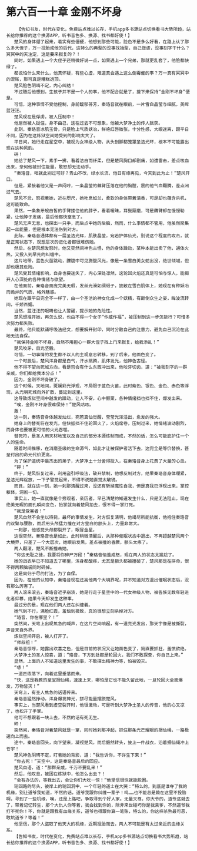 # 第六百一十章 金刚不坏身
        【告知书友，时代在变化，免费站点难以长存，手机app多书源站点切换看书大势所趋，站长给你推荐的这个换源APP，听书音色多、换源、找书都好使！】
       楚风的身体绷了起来，着实有些僵硬，他想到那些可能，脸色不是多么好看，在路上认了那么多大侄子，万一投胎成他的后代，这特么的典型的没事找抽型，自己做虐，没事刻字干什么？冥冥中的天注定，这是要来报复的？！
       同时，如果遇上一个大侄子还稍微好说一点，如果遇上一个兄弟，那就更乱套了，他脸都快绿了。
       都说怕什么来什么，他真怀疑，有些心虚，难道真会遇上这么倒霉催的事？万一真有冥冥中的混账，那可真是糟糕透顶。
       楚风脸色阴晴不定，内心纠结！
       不过随后他想到，生孩子并不是一个人的事，他不配合就是了，接下来保持“金刚不坏身”便是。
       可惜，这种事情不受他控制，身前馥郁芬芳，秦珞音就在眼前，一片雪白晶莹与细腻，美眸蓝汪汪。
       楚风现在是俘虏，被人压制中！
       他居然被人捉住，身不由己，这在过去不可想象，他被大梦净土的传人擒获。
       此刻，秦珞音冰肌玉骨，只是脸上气质妖冶，鲜艳红唇微张，十分性感，大眼迷离，跟平日不同，因为在这炼狱空间她受到的影响太大了。
       平日间，她行走在星空中，被视为女神级人物，从头到脚都笼罩圣洁光环，根本不可能露出现在这种风韵。
       砰！
       她给了楚风一下，素手一拂，看着洁白而纤柔，但是楚风胸口却剧痛，如遭雷击，差点咳血出来，奈何他被封住能量，敢怒却无法动手。
       “秦珞音，咱就此别过可好？青山不改，绿水长流，他日有缘再见，今天到此为止！”楚风开口。
       但是，紧接着他又是一声闷哼，一条晶莹的藕臂压落在他的胸膛，震的他气血翻腾，差点闭过气去。
       楚风不忿，怒视着她，近在咫尺，她吐息如兰，柔软的身体带着清香，可是却也蕴含杀机，这可能致命。
       果然，一条象牙般白皙的手臂搂住他的脖子，看着暧昧，耳鬓厮磨，可是藕臂却在慢慢勒紧，让他脖子发痛，最后他都快窒息了。
       楚风无声无息，也探出一只手，而后点中她的后脑，然而，什么事情都不管用，他虽然聚集起一丝能量，但是根本无法伤到对方。
       此际，秦珞音通体都有一层圣洁光辉，肌肤晶莹，宛若护体仙光，别说这个程度的攻击，就是正常状态下，观想层次的进化者都很难伤她。
       然后，在楚风想发怒时，他又突然间神色古怪，他的身体躁动，某种本能出卖了他，通体火热，又投入到早先的纠缠中。
       这片地带，蓝色火苗跳动，朦胧中可见旖旎风光，像是一条雪白美女蛇出没，绝世倾城，但却也极其危险。
       楚风受其情绪影响，自身也要迷失了，内心深处凛然，这轮回火焰还真是可怕与惊人，能揭开人心深处的各种情绪与欲望。
       在他面前，秦珞音面庞完美无瑕，发丝光滑如绸缎子，披散在雪白肌体上，她现在有种妖冶而诡异的气质，格外魅惑。
       她现在跟平日完全不一样了，由一个圣洁的神女化成一个妖精，有颠倒众生之姿，眸波流转间，千娇百媚。
       当然，蓝汪汪的眼睛也让人警醒，提示她的危险性。
       楚风想推开她，再怎么说，也由不得一个女子“作威作福”，被压制到这一步怎能行？可惜多次努力都失败。
       最终，他只能默诵呼吸法经文，想要解开封印，同时分散自己的注意力，避免自己沉沦在此地无法自保。
       “我保持金刚不坏身，自然不用担心一群大侄子找上门来报复，给我添乱！”
       楚风咬牙，目光坚毅。
       可惜，一切事情的发生都不以人的主观意志转移，到了后来，他面色变了。
       一个时辰后，楚风浑身都是白气，汗水蒸腾，肌体发光，他神色古怪。
       他不得不望向死城方向，看是否会有什么东西冲出来，他咬牙切齿，道：“被我刻字的一群亲戚，你们都给我本分点！”
       因为，金刚不坏身破了。
       这个时候，天地间，斑斓彩光浮现，不局限于蓝色火苗，此时紫色、银色、金色、赤色等浮现，从光明死城向外扩散，蔓延到这里。
       这导致炼狱空间中越发的躁动，让人不安，心中颤栗，各种情绪挡也挡不住，爆发出来。
       “唉，金刚不坏身很难保持！”楚风咕哝。
       轰！
       这一刻，秦珞音身体越发灿烂，宛若真仙觉醒，莹莹光泽溢出，愈发的强大。
       她身上的替死符在发光，但快抵挡不住轮回火了，火焰席卷，压制过来，她情绪波动剧烈，而身体也要被更可怕的火光吞噬。
       替死符，是圣人用天材地宝以及自己的部分本源炼制而成，不然的话，怎么可能庇护住一个人的生命。
       随着时间推移，在消磨圣级的生命源气，如此才让被保护者活下去，这完全是等价替换，甚至付出的命元代价更高。
       为了保护道统中最杰出的弟子，大梦净土十分舍得投入，在秦珞音身上花费了大量的心血。
       “砰！”
       终于，楚风恢复过来，利用盗引呼吸法，破开禁制，他想反制对方，结果秦珞音身体绷紧，圣洁光辉绽放，一下子警觉起来，不得不说她直觉太敏锐。
       而且，就在这一刻，她一刹那清醒过来，没还有斩掉魔性自我，但是真我已浮现出来，掌控躯体，洞彻一切。
       事实上，她一直就像是个旁观者，亲历者，早已清楚的知道发生什么，只是无法阻止，现在绝美无暇的面孔瞬间变色，抬掌就向着楚风拍去，恨不得一掌打死。
       “我是受害者！”
       楚风自然不会坐以待毙，最坏的事情发生，对方恢复清明，他竭尽所能抗衡，他抱住秦珞音的双臂与腰肢，而后用头颅猛力撞在对方莹白的额头上，力量非常大。
       一刹那，他感觉头颅都裂开了，眼冒金星。
       这很突然，秦珞音也是如此，此时稍微清醒后，从那种催眠状态中退出，不再超越楚风两个大境界，只差了一个大层次，她眼前发黑，差点被撞的昏厥，额头太疼了。
       两人翻滚，楚风不断撞击她。
       “你这无耻之徒，我要将你碎尸万段！”秦珞音恼羞成怒，现在两人的状态太尴尬了。
       她的战衣早已不知道去了哪里，浑身都酸疼，尤其是额头都被撞破了，楚风那是在拼命，恨不得两颗脑袋同时碎掉。
       这是同归于尽的打法，为了自保。
       因为，在他的认知中，秦珞音现在还高他两个大境界呢，并不知道对方退出催眠状态后，没有那么厉害了。
       两人滚来滚去，秦珞音近乎崩溃，她是行走于星空中的一代女神级人物，被各族无数年轻进化者仰慕，结果今天却发生这种事。
       最过分的是，现在他们两人还在纠缠着。
       她气到不行，满脸红霞，羞恼到极致，真的很想立刻杀掉对方。
       “珞音，你在哪里？！”
       突然间，天穹上出现焦急的喊声，在这片空间响起，有一道亮光发出，那天宇像是被撕裂，声音来自外界。
       炼狱空间开启，被人打开了。
       “师叔祖！”
       秦珞音惊呼，她露出欢喜之色，但是目前的状况又让她面色变了，简直要抓狂，羞愤欲绝。
       大梦净土的圣人惊喜，道：“珞音，下方到处都是轮回火，我们不敢探查，你自己上来。”
       显然，上面的人不知道这里发生的事，不敢探出精神力等，怕被毁灭。
       “哧！”
       一道匹练落下，向着这里垂落而来。
       “快，这是我教的至宝捆仙绳，速速上来，哪怕是它也不能久留此地，一旦轮回火全面爆发，万物皆灭！”
       天穹上，有圣人焦急的话语传来。
       秦珞音猛然挣动，浑身爆发神光，拼尽能量摆脱楚风。
       事实上，当楚风看到虚空裂开时，他很激动，可是听到大梦净土圣人的传音，他的心又凉了，也松开了手掌。
       他可不想跟着一块上去，不然的话有死无生。
       砰！
       突然间，秦珞音对着楚风就是一掌，同时她刹那冲起，抓住那条光芒耀眼的捆仙绳，一路极速向上而去。
       途中，秦珞音回头，向下望来，凝视楚风，而后毅然转头，披上一件战衣，沿着捆仙绳冲上苍宇！
       楚风神色阴晴不定，盯着她的背影，道：“我告诉你，不许生下来！”
       “你去死！”天空中，这是秦珞音最后的回应。
       楚风自语，道：“那群亲戚，千万不要乱来！”
       然后，他叹息，被困在炼狱中，他怎么出去？！
       “会有办法的，等我出去，会让你们大吃一惊！”他坚信很快就能脱困。
       轮回路的尽头，彼岸上的轮回洞中，一个年轻的道士在大哭：“特么的，到底是谁夺了我的机缘，别让道爷我知道，不然的话，道爷我跟你纠缠一辈子！呜……也不能总是赖在这里不投胎啊，寻到了一些机缘，唉，还是上路吧，争取寻到个好人家。无量天尊，你大爷的，道爷这就去了，带着记忆转生，那个大仇人你等着，我会找到你的，除非来世碰巧你是我亲爹，不然道爷我打不死你！不，你就是跟我有血缘关系，道爷也得跟你算一笔账，特么的，你这样杀熟最可恶，敢坑道爷？等着！”
       他坚信，那个人盗取了他天大的机缘，近期投胎而去，两人不可能是有太过亲近的血缘关系。
       【告知书友，时代在变化，免费站点难以长存，手机app多书源站点切换看书大势所趋，站长给你推荐的这个换源APP，听书音色多、换源、找书都好使！】